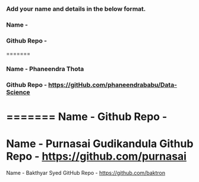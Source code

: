 ### Add your name and details in the below format.
### Name -
### Github Repo -
=======
### Name - Phaneendra Thota
### Github Repo - https://gitHub.com/phaneendrababu/Data-Science
=======
Name - 
Github Repo - 
=======
Name - Purnasai Gudikandula
Github Repo - https://github.com/purnasai
=======
Name - Bakthyar Syed
GitHub Repo - https://github.com/baktron


